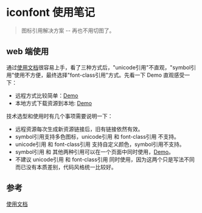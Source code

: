 # iconfont 使用笔记

> 图标引用解决方案 -- 再也不用切图了。

## web 端使用

通过[使用文档](http://iconfont.cn/help/detail?helptype=code)很容易上手，看了三种方式后，"unicode引用"不直观，"symbol引用"使用不方便，最终选择"font-class引用"方式。先看一下 Demo 直观感受一下：

- 远程方式比较简单：[Demo](/articles/iconfont/demo/remote.html)
- 本地方式下载资源到本地: [Demo](/articles/iconfont/demo/local.html)

技术选型和使用时有几个事项需要说明一下：

- 远程资源每次生成新资源链接后，旧有链接依然有效。
- symbol引用支持多色图标，unicode引用 和 font-class引用 不支持。
- unicode引用 和 font-class引用 支持自定义颜色，symbol引用不支持。
- symbol引用 和 其他两种引用可以在一个页面中同时使用，[Demo](/articles/iconfont/demo/remote-symbol.html)。
- 不建议 unicode引用 和 font-class引用 同时使用，因为这两个只是写法不同而已没有本质差别，代码风格统一比较好。

## 参考

[使用文档](http://iconfont.cn/help/detail?helptype=code)